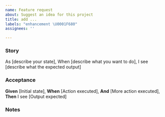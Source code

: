 ```yaml
---
name: Feature request
about: Suggest an idea for this project
title: add ...
labels: "enhancement \U0001F680"
assignees: ''

---
```


### Story
As [describe your state],
When [describe what you want to do],
I see [describe what the expected output]

### Acceptance
**Given** [Initial state],
**When** [Action executed],
**And** [More action executed],
**Then** I see [Output expected]

### Notes
